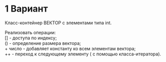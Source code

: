 # 1 Вариант
Класс-контейнер ВЕКТОР с элементами типа int.


Реализовать операции:  
[] - доступа по индексу;  
() - определение размера вектора;  
\+ число - добавляет константу ко всем элементам вектора;  
++ - переход к следующему элементу ( с помощью класса-итератора).


